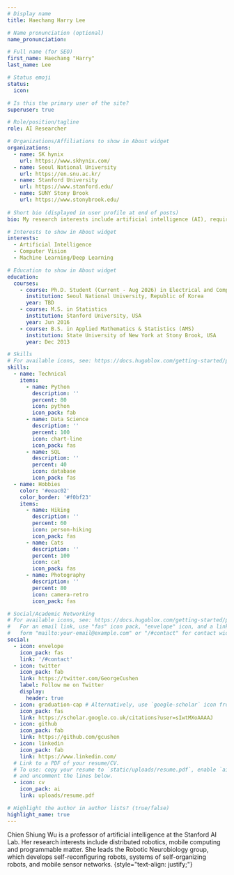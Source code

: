 ```yaml
---
# Display name
title: Haechang Harry Lee

# Name pronunciation (optional)
name_pronunciation:

# Full name (for SEO)
first_name: Haechang "Harry"
last_name: Lee

# Status emoji
status:
  icon: 

# Is this the primary user of the site?
superuser: true

# Role/position/tagline
role: AI Researcher

# Organizations/Affiliations to show in About widget
organizations:
  - name: SK hynix
    url: https://www.skhynix.com/
  - name: Seoul National University
    url: https://en.snu.ac.kr/
  - name: Stanford University
    url: https://www.stanford.edu/
  - name: SUNY Stony Brook
    url: https://www.stonybrook.edu/
    
# Short bio (displayed in user profile at end of posts)
bio: My research interests include artificial intelligence (AI), requiring practical expertise in business, statistics, machine learning, deep learning, computer vision, on-device AI, and IT infra services.

# Interests to show in About widget
interests:
  - Artificial Intelligence
  - Computer Vision
  - Machine Learning/Deep Learning

# Education to show in About widget
education:
  courses:
    - course: Ph.D. Student (Current - Aug 2026) in Electrical and Computer Engineering
      institution: Seoul National University, Republic of Korea
      year: TBD
    - course: M.S. in Statistics
      institution: Stanford University, USA
      year: Jun 2016
    - course: B.S. in Applied Mathematics & Statistics (AMS)
      institution: State University of New York at Stony Brook, USA
      year: Dec 2013

# Skills
# For available icons, see: https://docs.hugoblox.com/getting-started/page-builder/#icons
skills:
  - name: Technical
    items:
      - name: Python
        description: ''
        percent: 80
        icon: python
        icon_pack: fab
      - name: Data Science
        description: ''
        percent: 100
        icon: chart-line
        icon_pack: fas
      - name: SQL
        description: ''
        percent: 40
        icon: database
        icon_pack: fas
  - name: Hobbies
    color: '#eeac02'
    color_border: '#f0bf23'
    items:
      - name: Hiking
        description: ''
        percent: 60
        icon: person-hiking
        icon_pack: fas
      - name: Cats
        description: ''
        percent: 100
        icon: cat
        icon_pack: fas
      - name: Photography
        description: ''
        percent: 80
        icon: camera-retro
        icon_pack: fas

# Social/Academic Networking
# For available icons, see: https://docs.hugoblox.com/getting-started/page-builder/#icons
#   For an email link, use "fas" icon pack, "envelope" icon, and a link in the
#   form "mailto:your-email@example.com" or "/#contact" for contact widget.
social:
  - icon: envelope
    icon_pack: fas
    link: '/#contact'
  - icon: twitter
    icon_pack: fab
    link: https://twitter.com/GeorgeCushen
    label: Follow me on Twitter
    display:
      header: true
  - icon: graduation-cap # Alternatively, use `google-scholar` icon from `ai` icon pack
    icon_pack: fas
    link: https://scholar.google.co.uk/citations?user=sIwtMXoAAAAJ
  - icon: github
    icon_pack: fab
    link: https://github.com/gcushen
  - icon: linkedin
    icon_pack: fab
    link: https://www.linkedin.com/
  # Link to a PDF of your resume/CV.
  # To use: copy your resume to `static/uploads/resume.pdf`, enable `ai` icons in `params.yaml`,
  # and uncomment the lines below.
  - icon: cv
    icon_pack: ai
    link: uploads/resume.pdf

# Highlight the author in author lists? (true/false)
highlight_name: true
---
```


Chien Shiung Wu is a professor of artificial intelligence at the Stanford AI Lab. Her research interests include distributed robotics, mobile computing and programmable matter. She leads the Robotic Neurobiology group, which develops self-reconfiguring robots, systems of self-organizing robots, and mobile sensor networks.
{style="text-align: justify;"}
